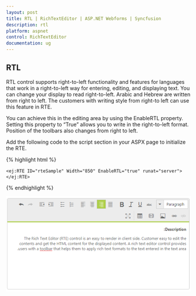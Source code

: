 ```yaml
---
layout: post
title: RTL | RichTextEditor | ASP.NET Webforms | Syncfusion
description: rtl
platform: aspnet
control: RichTextEditor
documentation: ug
---
```


## RTL

RTL control supports right-to-left functionality and features for languages that work in a right-to-left way for entering, editing, and displaying text. You can change your display to read right-to-left. Arabic and Hebrew are written from right to left. The customers with writing style from right-to left can use this feature in RTE. 

You can achieve this in the editing area by using the EnableRTL property. Setting this property to “True” allows you to write in the right-to-left format. Position of the toolbars also changes from right to left.

Add the following code to the script section in your ASPX page to initialize the RTE.

{% highlight html %}

    <ej:RTE ID="rteSample" Width="850" EnableRTL="true" runat="server"></ej:RTE>

{% endhighlight %}



![](RTL_images/RTL_img1.png)



